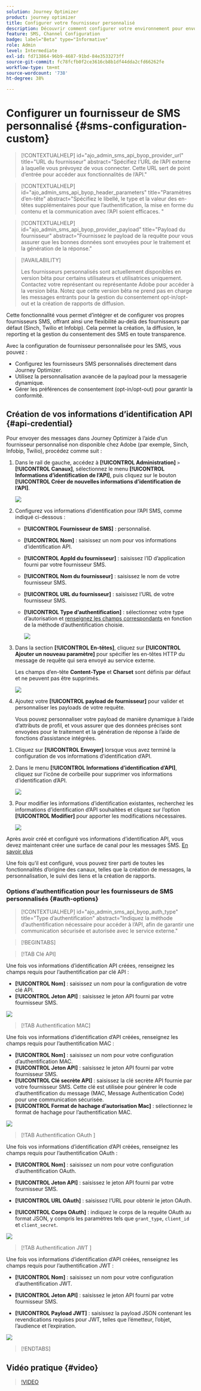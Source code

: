 ```yaml
---
solution: Journey Optimizer
product: journey optimizer
title: Configurer votre fournisseur personnalisé
description: Découvrir comment configurer votre environnement pour envoyer des messages SMS avec Journey Optimizer par le biais d’un fournisseur personnalisé
feature: SMS, Channel Configuration
badge: label="Beta" type="Informative"
role: Admin
level: Intermediate
exl-id: fd713864-96b9-4687-91bd-84e3533273ff
source-git-commit: fc78fcfb0f2ce3616cb8b1df44dda2cfd66262fe
workflow-type: tm+mt
source-wordcount: '738'
ht-degree: 38%

---
```


# Configurer un fournisseur de SMS personnalisé {#sms-configuration-custom}

>[!CONTEXTUALHELP]
>id="ajo_admin_sms_api_byop_provider_url"
>title="URL du fournisseur"
>abstract="Spécifiez l’URL de l’API externe à laquelle vous prévoyez de vous connecter. Cette URL sert de point d’entrée pour accéder aux fonctionnalités de l’API."

>[!CONTEXTUALHELP]
>id="ajo_admin_sms_api_byop_header_parameters"
>title="Paramètres d’en-tête"
>abstract="Spécifiez le libellé, le type et la valeur des en-têtes supplémentaires pour que l’authentification, la mise en forme du contenu et la communication avec l’API soient efficaces. "

>[!CONTEXTUALHELP]
>id="ajo_admin_sms_api_byop_provider_payload"
>title="Payload du fournisseur"
>abstract="Fournissez le payload de la requête pour vous assurer que les bonnes données sont envoyées pour le traitement et la génération de la réponse."

>[!AVAILABILITY]
>
>Les fournisseurs personnalisés sont actuellement disponibles en version bêta pour certains utilisateurs et utilisatrices uniquement. Contactez votre représentant ou représentante Adobe pour accéder à la version bêta.
>Notez que cette version bêta ne prend pas en charge les messages entrants pour la gestion du consentement opt-in/opt-out et la création de rapports de diffusion.


Cette fonctionnalité vous permet d’intégrer et de configurer vos propres fournisseurs SMS, offrant ainsi une flexibilité au-delà des fournisseurs par défaut (Sinch, Twilio et Infobip). Cela permet la création, la diffusion, le reporting et la gestion du consentement des SMS en toute transparence.

Avec la configuration de fournisseur personnalisée pour les SMS, vous pouvez :

* Configurez les fournisseurs SMS personnalisés directement dans Journey Optimizer.
* Utilisez la personnalisation avancée de la payload pour la messagerie dynamique.
* Gérer les préférences de consentement (opt-in/opt-out) pour garantir la conformité.

## Création de vos informations d’identification API {#api-credential}

Pour envoyer des messages dans Journey Optimizer à l’aide d’un fournisseur personnalisé non disponible chez Adobe (par exemple, Sinch, Infobip, Twilio), procédez comme suit :

1. Dans le rail de gauche, accédez à **[!UICONTROL Administration]** `>` **[!UICONTROL Canaux]**, sélectionnez le menu **[!UICONTROL Informations d’identification de l’API]**, puis cliquez sur le bouton **[!UICONTROL Créer de nouvelles informations d’identification de l’API]**.

   ![](assets/sms_byo_1.png)

1. Configurez vos informations d’identification pour l’API SMS, comme indiqué ci-dessous :

   * **[!UICONTROL Fournisseur de SMS]** : personnalisé.

   * **[!UICONTROL Nom]** : saisissez un nom pour vos informations d’identification API.

   * **[!UICONTROL AppId du fournisseur]** : saisissez l’ID d’application fourni par votre fournisseur SMS.

   * **[!UICONTROL Nom du fournisseur]** : saisissez le nom de votre fournisseur SMS.

   * **[!UICONTROL URL du fournisseur]** : saisissez l’URL de votre fournisseur SMS.

   * **[!UICONTROL Type d’authentification&#x200B;]** : sélectionnez votre type d’autorisation et [renseignez les champs correspondants](#auth-options) en fonction de la méthode d’authentification choisie.

     ![](assets/sms-byop.png)

1. Dans la section **[!UICONTROL En-têtes]**, cliquez sur **[!UICONTROL Ajouter un nouveau paramètre]** pour spécifier les en-têtes HTTP du message de requête qui sera envoyé au service externe.

   Les champs d’en-tête **Content-Type** et **Charset** sont définis par défaut et ne peuvent pas être supprimés.

   ![](assets/sms_byo_2.png)

1. Ajoutez votre **[!UICONTROL payload de fournisseur]** pour valider et personnaliser les payloads de votre requête.

   Vous pouvez personnaliser votre payload de manière dynamique à l’aide d’attributs de profil, et vous assurer que des données précises sont envoyées pour le traitement et la génération de réponse à l’aide de fonctions d’assistance intégrées.
<!--
1. Add your **Inbound settings** to determine how your system handles incoming messages and subscriber preferences: 

    * **[!UICONTROL Inbound Webhook URL]**: Specify the endpoint URL where inbound messages (e.g. replies or new messages from users) are sent.
    * **[!UICONTROL Opt-in Keywords]**: Enter the default or custom keywords that will automatically trigger your Opt-In Message. For multiple keywords, use comma-separated values.
    * **[!UICONTROL Opt-in Message]**: Enter the custom response that is automatically sent as your Opt-In Message.
    * **[!UICONTROL Opt-out Keywords]**: Enter the default or custom keywords that will automatically trigger your Opt-Out Message. For multiple keywords, use comma-separated values.
    * **[!UICONTROL Opt-out Message]**: Enter the custom response that is automatically sent as your Opt-Out Message.
-->

1. Cliquez sur **[!UICONTROL Envoyer]** lorsque vous avez terminé la configuration de vos informations d’identification d’API.

1. Dans le menu **[!UICONTROL Informations d’identification d’API]**, cliquez sur l’icône de corbeille pour supprimer vos informations d’identification d’API.

   ![](assets/sms_byo_3.png)

1. Pour modifier les informations d’identification existantes, recherchez les informations d’identification d’API souhaitées et cliquez sur l’option **[!UICONTROL Modifier]** pour apporter les modifications nécessaires.

   ![](assets/sms_byo_4.png)

Après avoir créé et configuré vos informations d’identification API, vous devez maintenant créer une surface de canal pour les messages SMS. [En savoir plus](sms-configuration-surface.md)

Une fois qu’il est configuré, vous pouvez tirer parti de toutes les fonctionnalités d’origine des canaux, telles que la création de messages, la personnalisation, le suivi des liens et la création de rapports.

### Options d’authentification pour les fournisseurs de SMS personnalisés {#auth-options}

>[!CONTEXTUALHELP]
>id="ajo_admin_sms_api_byop_auth_type"
>title="Type d’authentification"
>abstract="Indiquez la méthode d’authentification nécessaire pour accéder à l’API, afin de garantir une communication sécurisée et autorisée avec le service externe."

>[!BEGINTABS]

>[!TAB Clé API]

Une fois vos informations d’identification API créées, renseignez les champs requis pour l’authentification par clé API :

* **[!UICONTROL Nom]**&#x200B; : saisissez un nom pour la configuration de votre clé API.
* **[!UICONTROL Jeton API]**&#x200B; : saisissez le jeton API fourni par votre fournisseur SMS.

![](assets/sms-byop-api-key.png)

>[!TAB Authentification MAC]

Une fois vos informations d’identification d’API créées, renseignez les champs requis pour l’authentification MAC :

* **[!UICONTROL Nom]**&#x200B; : saisissez un nom pour votre configuration d’authentification MAC.
* **[!UICONTROL Jeton API]**&#x200B; : saisissez le jeton API fourni par votre fournisseur SMS.
* **[!UICONTROL Clé secrète API]** : saisissez la clé secrète API fournie par votre fournisseur SMS. Cette clé est utilisée pour générer le code d’authentification du message (MAC, Message Authentication Code) pour une communication sécurisée.
* **[!UICONTROL Format de hachage d’autorisation Mac]** : sélectionnez le format de hachage pour l’authentification MAC.

![](assets/sms-byop-mac.png)

>[!TAB  Authentification OAuth ]

Une fois vos informations d’identification d’API créées, renseignez les champs requis pour l’authentification OAuth :

* **[!UICONTROL Nom]**&#x200B; : saisissez un nom pour votre configuration d’authentification OAuth.

* **[!UICONTROL Jeton API]**&#x200B; : saisissez le jeton API fourni par votre fournisseur SMS.

* **[!UICONTROL URL OAuth]**&#x200B; : saisissez l’URL pour obtenir le jeton OAuth.

* **[!UICONTROL Corps OAuth]**&#x200B; : indiquez le corps de la requête OAuth au format JSON, y compris les paramètres tels que `grant_type`, `client_id` et `client_secret`.

![](assets/sms-byop-oauth.png)

>[!TAB  Authentification JWT ]

Une fois vos informations d’identification d’API créées, renseignez les champs requis pour l’authentification JWT :

* **[!UICONTROL Nom]**&#x200B; : saisissez un nom pour votre configuration d’authentification JWT.

* **[!UICONTROL Jeton API]**&#x200B; : saisissez le jeton API fourni par votre fournisseur SMS.

* **[!UICONTROL Payload JWT]**&#x200B; : saisissez la payload JSON contenant les revendications requises pour JWT, telles que l’émetteur, l’objet, l’audience et l’expiration.

![](assets/sms-byop-jwt.png)

>[!ENDTABS]

## Vidéo pratique {#video}

>[!VIDEO](https://video.tv.adobe.com/v/3431625)
